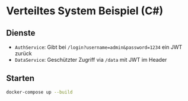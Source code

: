 # Verteiltes System Beispiel (C#)

## Dienste
- `AuthService`: Gibt bei `/login?username=admin&password=1234` ein JWT zurück
- `DataService`: Geschützter Zugriff via `/data` mit JWT im Header

## Starten
```bash
docker-compose up --build